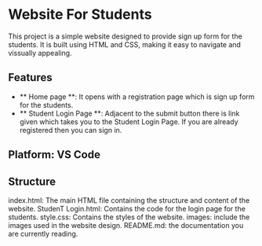 # Website For Students
This project is a simple website designed to provide sign up form for the students. It is built using HTML and CSS, making it easy to navigate and vissually appealing.

## Features
- ** Home page **: It opens with a registration page which is sign up form for the students.
- ** Student Login Page **: Adjacent to the submit button there is link given which takes you to the Student Login Page. If you are already registered then you can sign in.

## Platform: VS Code

## Structure
index.html: The main HTML file containing the structure and content of the website.
StudenT Login.html: Contains the code for the login page for the students.
style.css: Contains the styles of the website.
images: include the images used in the website design.
README.md: the documentation you are currently reading.

